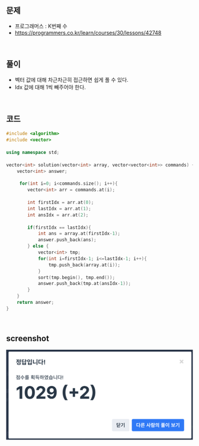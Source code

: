 ## 문제
- 프로그래머스 : K번째 수 
- https://programmers.co.kr/learn/courses/30/lessons/42748

<br/>

## 풀이 
- 벡터 값에 대해 차근차근히 접근하면 쉽게 풀 수 있다.
- Idx 값에 대해 1씩 빼주어야 한다.

<br/>

## 코드

```c++
#include <algorithm>
#include <vector>

using namespace std;

vector<int> solution(vector<int> array, vector<vector<int>> commands) {
    vector<int> answer;
    
     for(int i=0; i<commands.size(); i++){
        vector<int> arr = commands.at(i);
        
        int firstIdx = arr.at(0);
        int lastIdx = arr.at(1);
        int ansIdx = arr.at(2);
        
        if(firstIdx == lastIdx){
            int ans = array.at(firstIdx-1);
            answer.push_back(ans);
        } else {
            vector<int> tmp;
            for(int i=firstIdx-1; i<=lastIdx-1; i++){
                tmp.push_back(array.at(i));
            }
            sort(tmp.begin(), tmp.end());
            answer.push_back(tmp.at(ansIdx-1));
        }
    }
    return answer;
}
```

<br/>

## screenshot

![screenshot](./screenshots/prog_k번째수.png)
